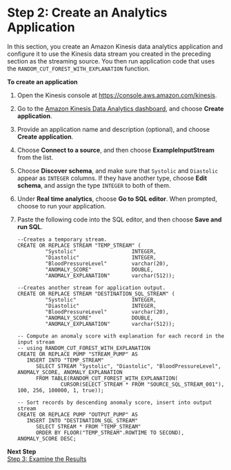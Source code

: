 # Step 2: Create an Analytics Application<a name="app-anom-with-exp-create-app"></a>

In this section, you create an Amazon Kinesis data analytics application and configure it to use the Kinesis data stream you created in the preceding section as the streaming source\. You then run application code that uses the `RANDOM_CUT_FOREST_WITH_EXPLANATION` function\.

**To create an application**

1. Open the Kinesis console at [https://console\.aws\.amazon\.com/kinesis](https://console.aws.amazon.com/kinesis)\.

1. Go to the [Amazon Kinesis Data Analytics dashboard](https://console.aws.amazon.com/kinesisanalytics/home?/applications/dashboard), and choose **Create application**\.

1. Provide an application name and description \(optional\), and choose **Create application**\.

1. Choose **Connect to a source**, and then choose **ExampleInputStream** from the list\. 

1. Choose **Discover schema**, and make sure that `Systolic` and `Diastolic` appear as `INTEGER` columns\. If they have another type, choose **Edit schema**, and assign the type `INTEGER` to both of them\. 

1. Under **Real time analytics**, choose **Go to SQL editor**\. When prompted, choose to run your application\. 

1. Paste the following code into the SQL editor, and then choose **Save and run SQL**\.

   ```
   --Creates a temporary stream.
   CREATE OR REPLACE STREAM "TEMP_STREAM" (
   	        "Systolic"                  INTEGER,
   	        "Diastolic"                 INTEGER,
   	        "BloodPressureLevel"        varchar(20),
   	        "ANOMALY_SCORE"             DOUBLE,
   	        "ANOMALY_EXPLANATION"       varchar(512));
   
   --Creates another stream for application output.	        
   CREATE OR REPLACE STREAM "DESTINATION_SQL_STREAM" (
   	        "Systolic"                  INTEGER,
   	        "Diastolic"                 INTEGER,
   	        "BloodPressureLevel"        varchar(20),
   	        "ANOMALY_SCORE"             DOUBLE,
   	        "ANOMALY_EXPLANATION"       varchar(512));
   
   -- Compute an anomaly score with explanation for each record in the input stream
   -- using RANDOM_CUT_FOREST_WITH_EXPLANATION
   CREATE OR REPLACE PUMP "STREAM_PUMP" AS 
      INSERT INTO "TEMP_STREAM"
         SELECT STREAM "Systolic", "Diastolic", "BloodPressureLevel", ANOMALY_SCORE, ANOMALY_EXPLANATION 
         FROM TABLE(RANDOM_CUT_FOREST_WITH_EXPLANATION(
                 CURSOR(SELECT STREAM * FROM "SOURCE_SQL_STREAM_001"), 100, 256, 100000, 1, true));
   
   -- Sort records by descending anomaly score, insert into output stream
   CREATE OR REPLACE PUMP "OUTPUT_PUMP" AS 
      INSERT INTO "DESTINATION_SQL_STREAM"
         SELECT STREAM * FROM "TEMP_STREAM"
         ORDER BY FLOOR("TEMP_STREAM".ROWTIME TO SECOND), ANOMALY_SCORE DESC;
   ```

**Next Step**  
[Step 3: Examine the Results](examine-results-with-exp.md)